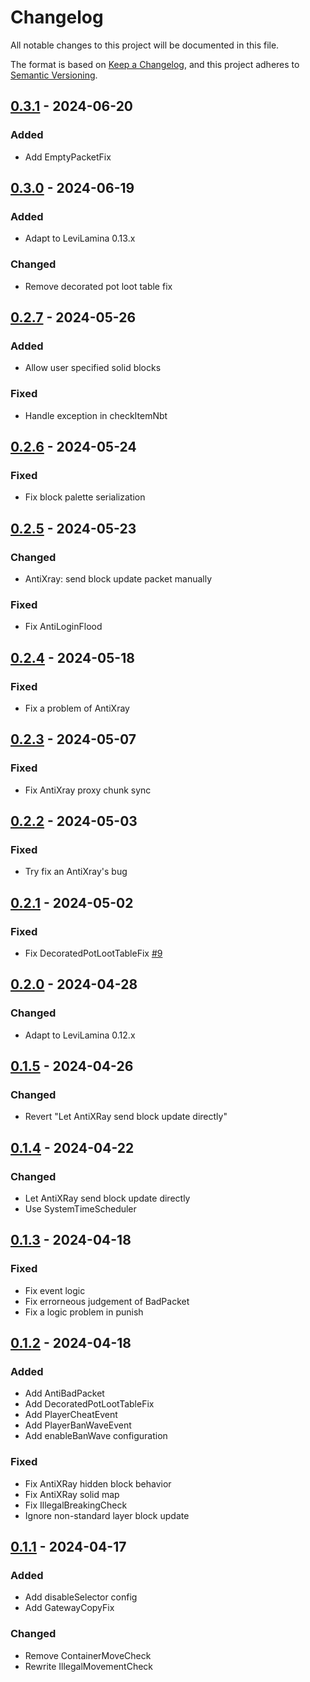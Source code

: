 # Changelog

All notable changes to this project will be documented in this file.

The format is based on [Keep a Changelog](https://keepachangelog.com/en/1.0.0/),
and this project adheres to [Semantic Versioning](https://semver.org/spec/v2.0.0.html).

## [0.3.1] - 2024-06-20

### Added

- Add EmptyPacketFix

## [0.3.0] - 2024-06-19

### Added

- Adapt to LeviLamina 0.13.x

### Changed

- Remove decorated pot loot table fix

## [0.2.7] - 2024-05-26

### Added

- Allow user specified solid blocks

### Fixed

- Handle exception in checkItemNbt

## [0.2.6] - 2024-05-24

### Fixed

- Fix block palette serialization

## [0.2.5] - 2024-05-23

### Changed

- AntiXray: send block update packet manually

### Fixed

- Fix AntiLoginFlood

## [0.2.4] - 2024-05-18

### Fixed

- Fix a problem of AntiXray

## [0.2.3] - 2024-05-07

### Fixed

- Fix AntiXray proxy chunk sync

## [0.2.2] - 2024-05-03

### Fixed

- Try fix an AntiXray's bug

## [0.2.1] - 2024-05-02

### Fixed

- Fix DecoratedPotLootTableFix [#9]

## [0.2.0] - 2024-04-28

### Changed

- Adapt to LeviLamina 0.12.x

## [0.1.5] - 2024-04-26

### Changed

- Revert "Let AntiXRay send block update directly"

## [0.1.4] - 2024-04-22

### Changed

- Let AntiXRay send block update directly
- Use SystemTimeScheduler

## [0.1.3] - 2024-04-18

### Fixed

- Fix event logic
- Fix errorneous judgement of BadPacket
- Fix a logic problem in punish

## [0.1.2] - 2024-04-18

### Added

- Add AntiBadPacket
- Add DecoratedPotLootTableFix
- Add PlayerCheatEvent
- Add PlayerBanWaveEvent
- Add enableBanWave configuration

### Fixed

- Fix AntiXRay hidden block behavior
- Fix AntiXRay solid map
- Fix IllegalBreakingCheck
- Ignore non-standard layer block update

## [0.1.1] - 2024-04-17

### Added

- Add disableSelector config
- Add GatewayCopyFix

### Changed

- Remove ContainerMoveCheck
- Rewrite IllegalMovementCheck

[#9]: https://github.com/LiteLDev/LeviAntiCheat/issues/9

[0.3.1]: https://github.com/LiteLDev/LeviAntiCheat/compare/v0.3.0...v0.3.1
[0.3.0]: https://github.com/LiteLDev/LeviAntiCheat/compare/v0.2.7...v0.3.0
[0.2.7]: https://github.com/LiteLDev/LeviAntiCheat/compare/v0.2.6...v0.2.7
[0.2.6]: https://github.com/LiteLDev/LeviAntiCheat/compare/v0.2.5...v0.2.6
[0.2.5]: https://github.com/LiteLDev/LeviAntiCheat/compare/v0.2.4...v0.2.5
[0.2.4]: https://github.com/LiteLDev/LeviAntiCheat/compare/v0.2.3...v0.2.4
[0.2.3]: https://github.com/LiteLDev/LeviAntiCheat/compare/v0.2.2...v0.2.3
[0.2.2]: https://github.com/LiteLDev/LeviAntiCheat/compare/v0.2.1...v0.2.2
[0.2.1]: https://github.com/LiteLDev/LeviAntiCheat/compare/v0.2.0...v0.2.1
[0.2.0]: https://github.com/LiteLDev/LeviAntiCheat/compare/v0.1.5...v0.2.0
[0.1.5]: https://github.com/LiteLDev/LeviAntiCheat/compare/v0.1.4...v0.1.5
[0.1.4]: https://github.com/LiteLDev/LeviAntiCheat/compare/v0.1.3...v0.1.4
[0.1.3]: https://github.com/LiteLDev/LeviAntiCheat/compare/v0.1.2...v0.1.3
[0.1.2]: https://github.com/LiteLDev/LeviAntiCheat/compare/v0.1.1...v0.1.2
[0.1.1]: https://github.com/LiteLDev/LeviAntiCheat/releases/tag/v0.1.1
